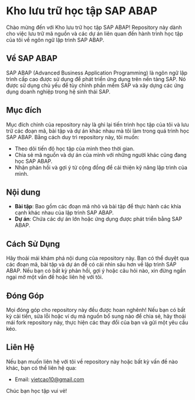 # Kho lưu trữ học tập SAP ABAP

Chào mừng đến với Kho lưu trữ học tập SAP ABAP! Repository này dành cho việc lưu trữ mã nguồn và các dự án liên quan đến hành trình học tập của tôi về ngôn ngữ lập trình SAP ABAP.

## Về SAP ABAP

SAP ABAP (Advanced Business Application Programming) là ngôn ngữ lập trình cấp cao được sử dụng để phát triển ứng dụng trên nền tảng SAP. Nó được sử dụng chủ yếu để tùy chỉnh phần mềm SAP và xây dựng các ứng dụng doanh nghiệp trong hệ sinh thái SAP.

## Mục đích

Mục đích chính của repository này là ghi lại tiến trình học tập của tôi và lưu trữ các đoạn mã, bài tập và dự án khác nhau mà tôi làm trong quá trình học SAP ABAP. Bằng cách duy trì repository này, tôi muốn:

- Theo dõi tiến độ học tập của mình theo thời gian.
- Chia sẻ mã nguồn và dự án của mình với những người khác cũng đang học SAP ABAP.
- Nhận phản hồi và gợi ý từ cộng đồng để cải thiện kỹ năng lập trình của mình.

## Nội dung

- **Bài tập**: Bao gồm các đoạn mã nhỏ và bài tập để thực hành các khía cạnh khác nhau của lập trình SAP ABAP.
- **Dự án**: Chứa các dự án lớn hoặc ứng dụng được phát triển bằng SAP ABAP.

## Cách Sử Dụng

Hãy thoải mái khám phá nội dung của repository này. Bạn có thể duyệt qua các đoạn mã, bài tập và dự án để có cái nhìn sâu hơn về lập trình SAP ABAP. Nếu bạn có bất kỳ phản hồi, gợi ý hoặc câu hỏi nào, xin đừng ngần ngại mở một vấn đề hoặc liên hệ với tôi.

## Đóng Góp

Mọi đóng góp cho repository này đều được hoan nghênh! Nếu bạn có bất kỳ cải tiến, sửa lỗi hoặc ví dụ mã nguồn bổ sung nào để chia sẻ, hãy thoải mái fork repository này, thực hiện các thay đổi của bạn và gửi một yêu cầu kéo.

## Liên Hệ

Nếu bạn muốn liên hệ với tôi về repository này hoặc bất kỳ vấn đề nào khác, bạn có thể liên hệ qua:

- Email: [vietcao10@gmail.com](mailto:vietcao10@gmail.com)

Chúc bạn học tập vui vẻ!


